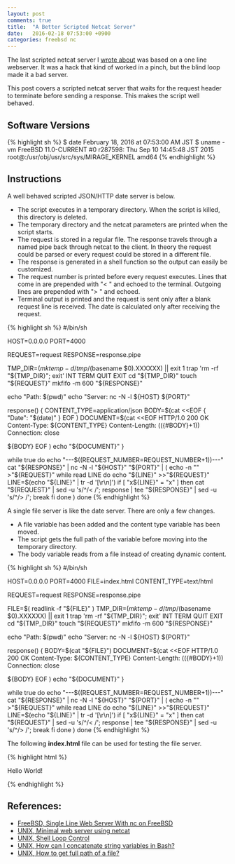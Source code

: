 ```yaml
---
layout: post
comments: true
title:  "A Better Scripted Netcat Server"
date:   2016-02-18 07:53:00 +0900
categories: freebsd nc
---
```

The last scripted netcat server I [wrote about][blog-nc] was based on a one line webserver.
It was a hack that kind of worked in a pinch, but the blind loop made it a bad server.

This post covers a scripted netcat server that waits for the request header to terminate before sending a response.
This makes the script well behaved.

## Software Versions

{% highlight sh %}
$ date
February 18, 2016 at 07:53:00 AM JST
$ uname -vm
FreeBSD 11.0-CURRENT #0 r287598: Thu Sep 10 14:45:48 JST 2015     root@:/usr/obj/usr/src/sys/MIRAGE_KERNEL  amd64
{% endhighlight %}

## Instructions

A well behaved scripted JSON/HTTP date server is below.

- The script executes in a temporary directory.
  When the script is killed, this directory is deleted.
- The temporary directory and the netcat parameters are printed when the script starts.
- The request is stored in a regular file.
  The response travels through a named pipe back through netcat to the client.
  In theory the request could be parsed or every request could be stored in a different file.
- The response is generated in a shell function so the output can easily be customized.
- The request number is printed before every request executes.
  Lines that come in are prepended with "< " and echoed to the terminal.
  Outgoing lines are prepended with "> " and echoed.
- Terminal output is printed and the request is sent only after a blank request line is received.
  The date is calculated only after receiving the request.

{% highlight sh %}
#/bin/sh

HOST=0.0.0.0
PORT=4000

REQUEST=request
RESPONSE=response.pipe

TMP_DIR=$(mktemp -d /tmp/$(basename $0).XXXXXX) || exit 1
trap 'rm -rf "${TMP_DIR}"; exit' INT TERM QUIT EXIT
cd "${TMP_DIR}"
touch "${REQUEST}"
mkfifo -m 600 "${RESPONSE}"

echo "Path:   $(pwd)"
echo "Server: nc -N -l ${HOST} ${PORT}"

response()
{
CONTENT_TYPE=application/json
BODY=$(cat <<EOF
{
  "Date": "$(date)"
}
EOF
)
DOCUMENT=$(cat <<EOF
HTTP/1.0 200 OK
Content-Type: ${CONTENT_TYPE}
Content-Length: $((${#BODY}+1))
Connection: close

${BODY}
EOF
)
echo "${DOCUMENT}"
}

while true
do
  echo "---$((REQUEST_NUMBER=REQUEST_NUMBER+1))---"
  cat "${RESPONSE}" | nc -N -l "${HOST}" "${PORT}" |
  (
    echo -n "" >"${REQUEST}"
    while read LINE
    do
      echo "${LINE}" >>"${REQUEST}"
      LINE=$(echo "${LINE}" | tr -d '[\r\n]')
      if [ "x${LINE}" = "x" ]
      then
        cat "${REQUEST}" | sed -u 's/^/< /';
        response | tee "${RESPONSE}" | sed -u 's/^/> /';
        break
      fi
    done
  )
done
{% endhighlight %}

A single file server is like the date server.
There are only a few changes.

- A file variable has been added and the content type variable has been moved.
- The script gets the full path of the variable before moving into the temporary directory.
- The body variable reads from a file instead of creating dynamic content.

{% highlight sh %}
#/bin/sh

HOST=0.0.0.0
PORT=4000
FILE=index.html
CONTENT_TYPE=text/html

REQUEST=request
RESPONSE=response.pipe

FILE=$( readlink -f "${FILE}" )
TMP_DIR=$(mktemp -d /tmp/$(basename $0).XXXXXX) || exit 1
trap 'rm -rf "${TMP_DIR}"; exit' INT TERM QUIT EXIT
cd "${TMP_DIR}"
touch "${REQUEST}"
mkfifo -m 600 "${RESPONSE}"

echo "Path:   $(pwd)"
echo "Server: nc -N -l ${HOST} ${PORT}"

response()
{
BODY=$(cat "${FILE}")
DOCUMENT=$(cat <<EOF
HTTP/1.0 200 OK
Content-Type: ${CONTENT_TYPE}
Content-Length: $((${#BODY}+1))
Connection: close

${BODY}
EOF
)
echo "${DOCUMENT}"
}

while true
do
  echo "---$((REQUEST_NUMBER=REQUEST_NUMBER+1))---"
  cat "${RESPONSE}" | nc -N -l "${HOST}" "${PORT}" |
  (
    echo -n "" >"${REQUEST}"
    while read LINE
    do
      echo "${LINE}" >>"${REQUEST}"
      LINE=$(echo "${LINE}" | tr -d '[\r\n]')
      if [ "x${LINE}" = "x" ]
      then
        cat "${REQUEST}" | sed -u 's/^/< /';
        response | tee "${RESPONSE}" | sed -u 's/^/> /';
        break
      fi
    done
  )
done
{% endhighlight %}

The following **index.html** file can be used for testing the file server.

{% highlight html %}
<!DOCTYPE html>
<html lang="en">
  <head>
    <meta charset="utf-8" />
    <title>Hello World!</title>
  </head>
  <body>
    <p>Hello World!</p>
  </body>
</html>
{% endhighlight %}

## References:
- [FreeBSD, Single Line Web Server With nc on FreeBSD][blog-nc]
- [UNIX, Minimal web server using netcat][unix-minimum-nc]
- [UNIX, Shell Loop Control][unix-sh-loop]
- [UNIX, How can I concatenate string variables in Bash?][unix-bash-concat]
- [UNIX, How to get full path of a file?][unix-fullpath]

[blog-nc]: https://sgeos.github.io/freebsd/nc/2016/02/06/single-line-web-server-with-nc-on-freebsd.html
[unix-minimum-nc]: http://stackoverflow.com/questions/16640054/minimal-web-server-using-netcat
[unix-sh-loop]: http://www.tutorialspoint.com/unix/unix-loop-control.htm
[unix-bash-concat]: http://stackoverflow.com/questions/4181703/how-can-i-concatenate-string-variables-in-bash
[unix-fullpath]: http://stackoverflow.com/questions/5265702/how-to-get-full-path-of-a-file

